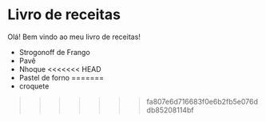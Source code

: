 # Livro de receitas

Olá! Bem vindo ao meu livro de receitas!

- Strogonoff de Frango
- Pavê
- Nhoque
<<<<<<< HEAD
- Pastel de forno
=======
- croquete
>>>>>>> fa807e6d716683f0e6b2fb5e076ddb85208114bf
